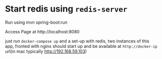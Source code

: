 # Start redis using `redis-server`
Run using mvn spring-boot:run

Access Page at http://localhost:8080

just run `docker-compose up` and a set-up with redis, two instances of this app, fronted with nginx should start up 
and be available at `http://docker-ip` url(in mac typically http://192.168.59.103)
